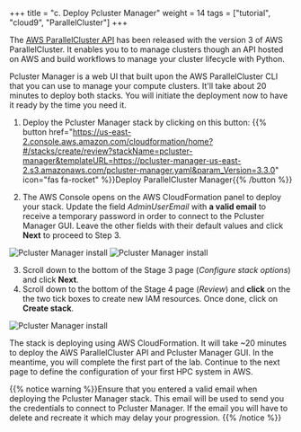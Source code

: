 +++
title = "c. Deploy Pcluster Manager"
weight = 14
tags = ["tutorial", "cloud9", "ParallelCluster"]
+++

The [AWS ParallelCluster API](https://docs.aws.amazon.com/parallelcluster/latest/ug/api-reference-v3.html) has been released with the version 3 of AWS ParallelCluster. It enables you to to manage clusters though an API hosted on AWS and build workflows to manage your cluster lifecycle with Python.

Pcluster Manager is a web UI that built upon the AWS ParallelCluster CLI that you can use to manage your compute clusters. It'll take about 20 minutes to deploy both stacks. You will initiate the deployment now to have it ready by the time you need it.

1. Deploy the Pcluster Manager stack by clicking on this button:
    {{% button href="https://us-east-2.console.aws.amazon.com/cloudformation/home?#/stacks/create/review?stackName=pcluster-manager&templateURL=https://pcluster-manager-us-east-2.s3.amazonaws.com/pcluster-manager.yaml&param_Version=3.3.0"  icon="fas fa-rocket" %}}Deploy ParallelCluster Manager{{% /button %}}

2. The AWS Console opens on the AWS CloudFormation panel to deploy your stack. Update the field *AdminUserEmail* with **a valid email** to receive a temporary password in order to connect to the Pcluster Manager GUI. Leave the other fields with their default values and click **Next** to proceed to Step 3.

![Pcluster Manager install](/images/01-getting-started/pcmanager-install.png)
![Pcluster Manager install](/images/01-getting-started/pcmanager-stack.png)

3. Scroll down to the bottom of the Stage 3 page (*Configure stack options*) and click **Next**.
4. Scroll down to the bottom of the Stage 4 page (*Review*) and **click** on the the two tick boxes to create new IAM resources. Once done, click on **Create stack**.

![Pcluster Manager install](/images/01-getting-started/pcmanager-deploy.png)

The stack is deploying using AWS CloudFormation. It will take ~20 minutes to deploy the AWS ParallelCluster API and Pcluster Manager GUI. In the meantime, you will complete the first part of the lab. Continue to the next page to define the configuration of your first HPC system in AWS.

{{% notice warning %}}Ensure that you entered a valid email when deploying the Pcluster Manager stack. This email will be used to send you the credentials to connect to Pcluster Manager. If the email you will have to delete and recreate it which may delay your progression.
{{% /notice %}}
